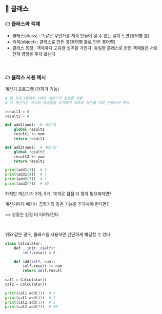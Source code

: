 ## 🧊 클래스

### ☁ 클래스와 객체

- 클래스(class) : 똑같은 무언가를 계속 만들어 낼 수 있는 설계 도면(붕어빵 틀)
- 객체(object) : 클래스로 만든 것(붕어빵 틀로 만든 붕어빵)
- 클래스 특징 : 객체마다 고유한 성격을 가진다. 동일한 클래스로 만든 객체들은 서로 전혀 영향을 주지 않는다

<br>

### ☁ 클래스 사용 예시

계산기 프로그램 (더하기 기능)

```python
# 한 프로그램에서 2대의 계산기가 필요한 상황 
# 각 계산기는 각각의 결과값을 유지해야 하므로 함수를 따로 만들어야 한다

result1 = 0
result2 = 0

def add1(num):  # 계산기1
    global result1
    result1 += num
    return result1

def add2(num):  # 계산기2
    global result2
    result2 += num
    return result2

print(add1(3))  # 3
print(add1(4))  # 7
print(add2(3))  # 3
print(add2(7))  # 10
```

하지만 계산기가 3개, 5개, 10개로 점점 더 많이 필요해지면?

계산기마다 빼기나 곱하기와 같은 기능을 추가해야 한다면?

=> 상황은 점점 더 어려워진다

<br>

위와 같은 경우, 클래스를 사용하면 간단하게 해결할 수 있다

```python
class Calculator:
    def __init__(self):
        self.result = 0

    def add(self, num):
        self.result += num
        return self.result
    
cal1 = Calculator()
cal2 = Calculator()

print(cal1.add(3))  # 3
print(cal1.add(4))  # 7
print(cal2.add(3))  # 3
print(cal2.add(7))  # 10
```
